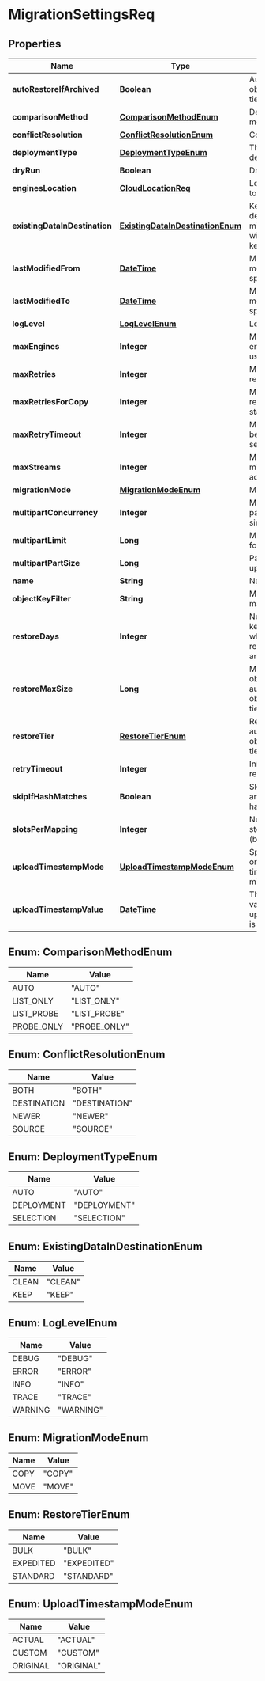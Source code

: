 
# MigrationSettingsReq

## Properties
Name | Type | Description | Notes
------------ | ------------- | ------------- | -------------
**autoRestoreIfArchived** | **Boolean** | Automatically restore objects from archival tier |  [optional]
**comparisonMethod** | [**ComparisonMethodEnum**](#ComparisonMethodEnum) | Destination comparison method |  [optional]
**conflictResolution** | [**ConflictResolutionEnum**](#ConflictResolutionEnum) | Conflict resolution |  [optional]
**deploymentType** | [**DeploymentTypeEnum**](#DeploymentTypeEnum) | The type of engine deployment |  [optional]
**dryRun** | **Boolean** | Dry run mode |  [optional]
**enginesLocation** | [**CloudLocationReq**](CloudLocationReq.md) | Location of the engines to migrate |  [optional]
**existingDataInDestination** | [**ExistingDataInDestinationEnum**](#ExistingDataInDestinationEnum) | Keep or clean data in destination before migration (identical with source objects keep in any cases) |  [optional]
**lastModifiedFrom** | [**DateTime**](DateTime.md) | Migrate objects modified on or after specified date |  [optional]
**lastModifiedTo** | [**DateTime**](DateTime.md) | Migrate objects modified before specified date |  [optional]
**logLevel** | [**LogLevelEnum**](#LogLevelEnum) | Log level |  [optional]
**maxEngines** | **Integer** | Maximum number of engines this migration uses (experimental) |  [optional]
**maxRetries** | **Integer** | Maximum number of retries |  [optional]
**maxRetriesForCopy** | **Integer** | Maximum number of retries after copy started |  [optional]
**maxRetryTimeout** | **Integer** | Maximum timeout between retries in seconds |  [optional]
**maxStreams** | **Integer** | Maximum streams that migration will use across all engines |  [optional]
**migrationMode** | [**MigrationModeEnum**](#MigrationModeEnum) | Migration mode |  [optional]
**multipartConcurrency** | **Integer** | Maximum parts for parallel upload for a single object |  [optional]
**multipartLimit** | **Long** | Minimum size in bytes for multipart upload |  [optional]
**multipartPartSize** | **Long** | Part size for multipart upload |  [optional]
**name** | **String** | Name of the migration |  [optional]
**objectKeyFilter** | **String** | Migrate objects matching pattern |  [optional]
**restoreDays** | **Integer** | Number of days to keep restored objects when automatically restoring objects from archival tier |  [optional]
**restoreMaxSize** | **Long** | Maximum total size of objects to restore when automatically restoring objects from archival tier |  [optional]
**restoreTier** | [**RestoreTierEnum**](#RestoreTierEnum) | Restore tier when automatically restoring objects from archival tier |  [optional]
**retryTimeout** | **Integer** | Initial timeout between retries in seconds |  [optional]
**skipIfHashMatches** | **Boolean** | Skip migration if source and destination object hash match |  [optional]
**slotsPerMapping** | **Integer** | Number of slots of storage mapping (bucket) |  [optional]
**uploadTimestampMode** | [**UploadTimestampModeEnum**](#UploadTimestampModeEnum) | Specify if to copy original or set specified timestamp when migration to B2 |  [optional]
**uploadTimestampValue** | [**DateTime**](DateTime.md) | The B2 timestamp value to set if uploadTimestampMode is CUSTOM |  [optional]


<a name="ComparisonMethodEnum"></a>
## Enum: ComparisonMethodEnum
Name | Value
---- | -----
AUTO | &quot;AUTO&quot;
LIST_ONLY | &quot;LIST_ONLY&quot;
LIST_PROBE | &quot;LIST_PROBE&quot;
PROBE_ONLY | &quot;PROBE_ONLY&quot;


<a name="ConflictResolutionEnum"></a>
## Enum: ConflictResolutionEnum
Name | Value
---- | -----
BOTH | &quot;BOTH&quot;
DESTINATION | &quot;DESTINATION&quot;
NEWER | &quot;NEWER&quot;
SOURCE | &quot;SOURCE&quot;


<a name="DeploymentTypeEnum"></a>
## Enum: DeploymentTypeEnum
Name | Value
---- | -----
AUTO | &quot;AUTO&quot;
DEPLOYMENT | &quot;DEPLOYMENT&quot;
SELECTION | &quot;SELECTION&quot;


<a name="ExistingDataInDestinationEnum"></a>
## Enum: ExistingDataInDestinationEnum
Name | Value
---- | -----
CLEAN | &quot;CLEAN&quot;
KEEP | &quot;KEEP&quot;


<a name="LogLevelEnum"></a>
## Enum: LogLevelEnum
Name | Value
---- | -----
DEBUG | &quot;DEBUG&quot;
ERROR | &quot;ERROR&quot;
INFO | &quot;INFO&quot;
TRACE | &quot;TRACE&quot;
WARNING | &quot;WARNING&quot;


<a name="MigrationModeEnum"></a>
## Enum: MigrationModeEnum
Name | Value
---- | -----
COPY | &quot;COPY&quot;
MOVE | &quot;MOVE&quot;


<a name="RestoreTierEnum"></a>
## Enum: RestoreTierEnum
Name | Value
---- | -----
BULK | &quot;BULK&quot;
EXPEDITED | &quot;EXPEDITED&quot;
STANDARD | &quot;STANDARD&quot;


<a name="UploadTimestampModeEnum"></a>
## Enum: UploadTimestampModeEnum
Name | Value
---- | -----
ACTUAL | &quot;ACTUAL&quot;
CUSTOM | &quot;CUSTOM&quot;
ORIGINAL | &quot;ORIGINAL&quot;



